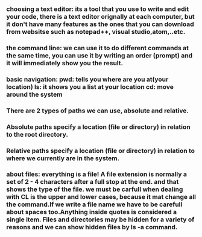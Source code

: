 ### choosing a text editor: its a tool that you use to write and edit your code, there is a text editor orignally at each computer, but it don't have many features as the ones that you can download from websitse such as notepad++, visual studio,atom,..etc.
### the command line: we can use it to do different commands at the same time, you can use it by writing an order (prompt) and it will immediately show you the result.
### basic navigation: pwd: tells you where are you at(your location) ls: it shows you a list at your location cd: move around the system
### There are 2 types of paths we can use, absolute and relative.
### Absolute paths specify a location (file or directory) in relation to the root directory.
### Relative paths specify a location (file or directory) in relation to where we currently are in the system. 
### about files: everything is a file! A file extension is normally a set of 2 - 4 characters after a full stop at the end. and that shows the type of the file. we must be carfull when dealing with CL is the upper and lower cases, because it mat change all the command.If we write a file name we have to be carefull about spaces too.Anything inside quotes is considered a single item. Files and directories may be hidden for a variety of reasons and we can show hidden files by ls -a command.